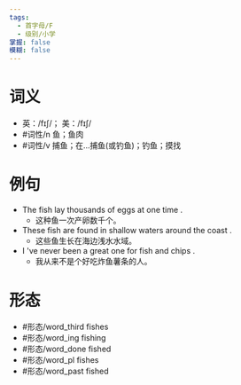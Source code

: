```yaml
---
tags:
  - 首字母/F
  - 级别/小学
掌握: false
模糊: false
---
```

# 词义
- 英：/fɪʃ/； 美：/fɪʃ/
- #词性/n  鱼；鱼肉
- #词性/v  捕鱼；在…捕鱼(或钓鱼)；钓鱼；摸找
# 例句
- The fish lay thousands of eggs at one time .
	- 这种鱼一次产卵数千个。
- These fish are found in shallow waters around the coast .
	- 这些鱼生长在海边浅水水域。
- I 've never been a great one for fish and chips .
	- 我从来不是个好吃炸鱼薯条的人。
# 形态
- #形态/word_third fishes
- #形态/word_ing fishing
- #形态/word_done fished
- #形态/word_pl fishes
- #形态/word_past fished
